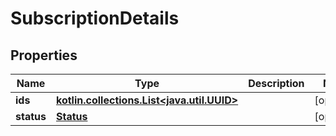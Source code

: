 
# SubscriptionDetails

## Properties
Name | Type | Description | Notes
------------ | ------------- | ------------- | -------------
**ids** | [**kotlin.collections.List&lt;java.util.UUID&gt;**](java.util.UUID.md) |  |  [optional]
**status** | [**Status**](Status.md) |  |  [optional]



